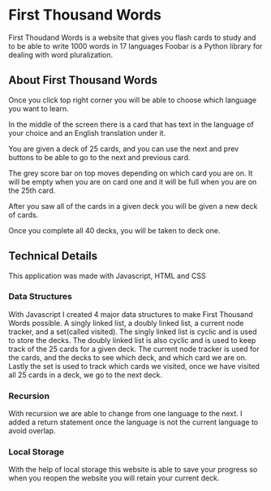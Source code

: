 # First Thousand Words

First Thoudand Words is a website that gives you flash cards to study and to be able to write 1000 words in 17 languages
Foobar is a Python library for dealing with word pluralization.

## About First Thousand Words

Once you click top right corner you will be able to choose which language you want to learn.

In the middle of the screen there is a card that has text in the language of your choice and an English translation under it.

You are given a deck of 25 cards, and you can use the next and prev buttons to be able to go to the next and previous card.

The grey score bar on top moves depending on which card you are on. It will be empty when you are on card one and it will be full when you are on the 25th card.

After you saw all of the cards in a given deck you will be given a new deck of cards.

Once you complete all 40 decks, you will be taken to deck one.

## Technical Details

This application was made with Javascript, HTML and CSS

### Data Structures

With Javascript I created 4 major data structures to make First Thousand Words possible. A singly linked list, a doubly linked list, a current node tracker, and a set(called visited). The singly linked list is cyclic and is used to store the decks. The doubly linked list is also cyclic and is used to keep track of the 25 cards for a given deck. The current node tracker is used for the cards, and the decks to see which deck, and which card we are on. Lastly the set is used to track which cards we visited, once we have visited all 25 cards in a deck, we go to the next deck.

### Recursion

With recursion we are able to change from one language to the next. I added a return statement once the language is not the current language to avoid overlap.

### Local Storage

With the help of local storage this website is able to save your progress so when you reopen the website you will retain your current deck.
